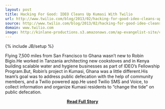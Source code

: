 ```yaml
---
layout: post
title: Hacking For Good: IDEO Cleans Up Kumasi With Twilio
url: http://www.twilio.com/blog/2013/02/hacking-for-good-ideo-cleans-up-kumasi-with-twilio.html
source: http://www.twilio.com/blog/2013/02/hacking-for-good-ideo-cleans-up-kumasi-with-twilio.html
domain: www.twilio.com
image: http://kinlane-productions.s3.amazonaws.com/ap-evangelist-site/curated/screenshots/9352_api500_com.png
---
```

{% include JB/setup %}<p>Flying 7,500 miles from San Francisco to Ghana wasn’t new to Robin Bigio.He worked in Tanzania architecting new cookstoves and in Kenya building scalable water and hygiene businesses as part of IDEO’s Fellowship Program.But, Robin’s project in Kumasi, Ghana was a little different.His team’s goal was to address public defecation with the help of community members, and a Twilio powered app.He used Twilio SMS and Voice, to collect information and organize Kumasi residents to “change the tide” on public defecation.</p>
<center><p><a href="http://www.twilio.com/blog/2013/02/hacking-for-good-ideo-cleans-up-kumasi-with-twilio.html" style='padding:25px; font-sze:18px; font-weight: bold;'>Read Full Story</a></p></center>
